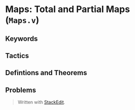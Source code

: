 ﻿# Maps: Total and Partial Maps (`Maps.v`)

## Keywords

## Tactics

## Defintions and Theorems

## Problems


> Written with [StackEdit](https://stackedit.io/).
